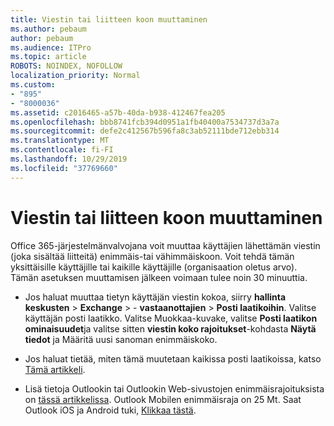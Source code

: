 ```yaml
---
title: Viestin tai liitteen koon muuttaminen
ms.author: pebaum
author: pebaum
ms.audience: ITPro
ms.topic: article
ROBOTS: NOINDEX, NOFOLLOW
localization_priority: Normal
ms.custom:
- "895"
- "8000036"
ms.assetid: c2016465-a57b-40da-b938-412467fea205
ms.openlocfilehash: bbb8741fcb394d0951a1fb40400a7534737d3a7a
ms.sourcegitcommit: defe2c412567b596fa8c3ab52111bde712ebb314
ms.translationtype: MT
ms.contentlocale: fi-FI
ms.lasthandoff: 10/29/2019
ms.locfileid: "37769660"
---
```

# <a name="changing-message-or-attachment-size"></a>Viestin tai liitteen koon muuttaminen

Office 365-järjestelmänvalvojana voit muuttaa käyttäjien lähettämän viestin (joka sisältää liitteitä) enimmäis-tai vähimmäiskoon. Voit tehdä tämän yksittäisille käyttäjille tai kaikille käyttäjille (organisaation oletus arvo). Tämän asetuksen muuttamisen jälkeen voimaan tulee noin 30 minuuttia.
  
- Jos haluat muuttaa tietyn käyttäjän viestin kokoa, siirry **hallinta keskusten** \> **Exchange** \> - **vastaanottajien** \> **Posti laatikoihin**. Valitse käyttäjän posti laatikko. Valitse Muokkaa-kuvake, valitse **Posti laatikon ominaisuudet**ja valitse sitten **viestin koko rajoitukset**-kohdasta **Näytä tiedot** ja Määritä uusi sanoman enimmäiskoko.

- Jos haluat tietää, miten tämä muutetaan kaikissa posti laatikoissa, katso [Tämä artikkeli](https://www.microsoft.com/microsoft-365/blog/2015/04/15/office-365-now-supports-larger-email-messages-up-to-150-mb/).

- Lisä tietoja Outlookin tai Outlookin Web-sivustojen enimmäisrajoituksista on [tässä artikkelissa](https://technet.microsoft.com/library/exchange-online-limits.aspx#MessageLimits). Outlook Mobilen enimmäisraja on 25 Mt. Saat Outlook iOS ja Android tuki, [Klikkaa tästä](https://support.office.com/article/Get-in-app-help-for-Outlook-for-iOS-and-Android-218a22d1-9fa5-4889-b689-de1c63493243).
